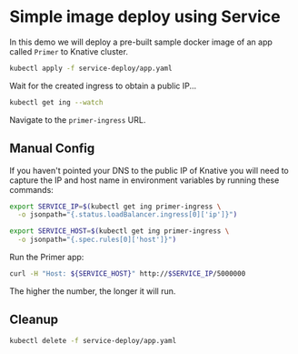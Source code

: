 # Simple image deploy using Service

In this demo we will deploy a pre-built sample docker image of an app called `Primer` to Knative cluster.


```bash
kubectl apply -f service-deploy/app.yaml
```

Wait for the created ingress to obtain a public IP...

```bash
kubectl get ing --watch
```

Navigate to the `primer-ingress` URL.

## Manual Config

If you haven't pointed your DNS to the public IP of Knative you will need to capture the IP and host name in environment variables by running these commands:

```bash
export SERVICE_IP=$(kubectl get ing primer-ingress \
  -o jsonpath="{.status.loadBalancer.ingress[0]['ip']}")

export SERVICE_HOST=$(kubectl get ing primer-ingress \
  -o jsonpath="{.spec.rules[0]['host']}")
```

Run the Primer app:

```bash
curl -H "Host: ${SERVICE_HOST}" http://$SERVICE_IP/5000000
```

The higher the number, the longer it will run.

## Cleanup


```bash
kubectl delete -f service-deploy/app.yaml
```
